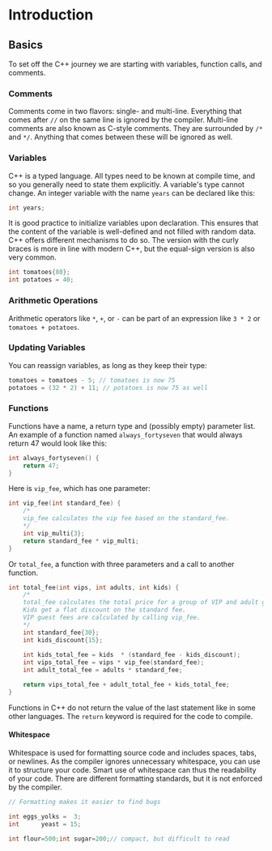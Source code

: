# Introduction

## Basics

To set off the C++ journey we are starting with variables, function calls, and comments.

### Comments

Comments come in two flavors: single- and multi-line.
Everything that comes after `//` on the same line is ignored by the compiler.
Multi-line comments are also known as C-style comments. 
They are surrounded by `/*` and `*/`.
Anything that comes between these will be ignored as well.

### Variables

C++ is a typed language.
All types need to be known at compile time, and so you generally need to state them explicitly.
A variable's type cannot change.
An integer variable with the name `years` can be declared like this:

```cpp
int years;
```

It is good practice to initialize variables upon declaration.
This ensures that the content of the variable is well-defined and not filled with random data.
C++ offers different mechanisms to do so.
The version with the curly braces is more in line with modern C++, but the equal-sign version is also very common.

```cpp
int tomatoes{80};
int potatoes = 40;
```

### Arithmetic Operations

Arithmetic operators like `*`, `+`, or `-` can be part of an expression like `3 * 2` or `tomatoes + potatoes`. 

### Updating Variables

You can reassign variables, as long as they keep their type:

```cpp
tomatoes = tomatoes - 5; // tomatoes is now 75
potatoes = (32 * 2) + 11; // potatoes is now 75 as well
```

### Functions

Functions have a name, a return type and (possibly empty) parameter list.
An example of a function named `always_fortyseven` that would always return 47 would look like this:

```cpp
int always_fortyseven() {
    return 47;
}
```

Here is `vip_fee`, which has one parameter:
```cpp
int vip_fee(int standard_fee) {
    /*
    vip_fee calculates the vip fee based on the standard_fee.
    */
    int vip_multi{3};
    return standard_fee * vip_multi;
}
```

Or `total_fee`, a function with three parameters and a call to another function.

```cpp
int total_fee(int vips, int adults, int kids) {
    /*
    total_fee calculates the total price for a group of VIP and adult guests with kids.
    Kids get a flat discount on the standard fee.
    VIP guest fees are calculated by calling vip_fee.
    */
    int standard_fee{30};
    int kids_discount{15};
    
    int kids_total_fee = kids  * (standard_fee - kids_discount);
    int vips_total_fee = vips * vip_fee(standard_fee);
    int adult_total_fee = adults * standard_fee;

    return vips_total_fee + adult_total_fee + kids_total_fee;
}
```

Functions in C++ do not return the value of the last statement like in some other languages.
The `return` keyword is required for the code to compile.

#### Whitespace

Whitespace is used for formatting source code and includes spaces, tabs, or newlines.
As the compiler ignores unnecessary whitespace, you can use it to structure your code.
Smart use of whitespace can thus the readability of your code.
There are different formatting standards, but it is not enforced by the compiler.

```cpp
// Formatting makes it easier to find bugs

int eggs_yolks =  3;
int      yeast = 15;

int flour=500;int sugar=200;// compact, but difficult to read
```
